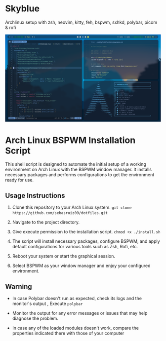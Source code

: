Skyblue
===

Archlinux setup with zsh, neovim, kitty, feh, bspwm, sxhkd, polybar, picom & rofi

![screenshot](screenshots/screenshot.png)

# Arch Linux BSPWM Installation Script

This shell script is designed to automate the initial setup of a working environment on Arch Linux with the BSPWM window manager. It installs necessary packages and performs configurations to get the environment ready for use.

## Usage Instructions

1. Clone this repository to your Arch Linux system. ```git clone https://github.com/sebasruiz09/dotfiles.git```

2. Navigate to the project directory.

3. Give execute permission to the installation script. ```chmod +x ./install.sh```

4. The script will install necessary packages, configure BSPWM, and apply default configurations for various tools such as Zsh, Rofi, etc.

5. Reboot your system or start the graphical session.

6. Select BSPWM as your window manager and enjoy your configured environment.

## Warning

- In case Polybar doesn't run as expected, check its logs and the monitor's output , Execute ```polybar```

- Monitor the output for any error messages or issues that may help diagnose the problem.

- In case any of the loaded modules doesn't work, compare the properties indicated there with those of your computer
